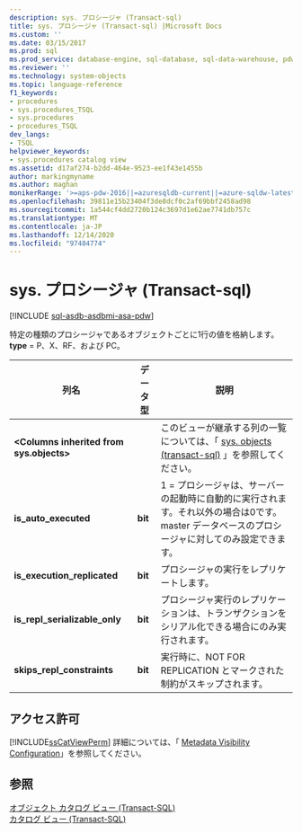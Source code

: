 ```yaml
---
description: sys. プロシージャ (Transact-sql)
title: sys. プロシージャ (Transact-sql) |Microsoft Docs
ms.custom: ''
ms.date: 03/15/2017
ms.prod: sql
ms.prod_service: database-engine, sql-database, sql-data-warehouse, pdw
ms.reviewer: ''
ms.technology: system-objects
ms.topic: language-reference
f1_keywords:
- procedures
- sys.procedures_TSQL
- sys.procedures
- procedures_TSQL
dev_langs:
- TSQL
helpviewer_keywords:
- sys.procedures catalog view
ms.assetid: d17af274-b2dd-464e-9523-ee1f43e1455b
author: markingmyname
ms.author: maghan
monikerRange: '>=aps-pdw-2016||=azuresqldb-current||=azure-sqldw-latest||>=sql-server-2016||>=sql-server-linux-2017||=azuresqldb-mi-current'
ms.openlocfilehash: 39811e15b23404f3de8dcf0c2af69bbf2458ad98
ms.sourcegitcommit: 1a544cf4dd2720b124c3697d1e62ae7741db757c
ms.translationtype: MT
ms.contentlocale: ja-JP
ms.lasthandoff: 12/14/2020
ms.locfileid: "97484774"
---
```

# <a name="sysprocedures-transact-sql"></a>sys. プロシージャ (Transact-sql)
[!INCLUDE [sql-asdb-asdbmi-asa-pdw](../../includes/applies-to-version/sql-asdb-asdbmi-asa-pdw.md)]

  特定の種類のプロシージャであるオブジェクトごとに1行の値を格納します。 **type** = P、X、RF、および PC。  
  
|列名|データ型|説明|  
|-----------------|---------------|-----------------|  
|**\<Columns inherited from sys.objects>**||このビューが継承する列の一覧については、「 [sys. objects &#40;transact-sql&#41;](../../relational-databases/system-catalog-views/sys-objects-transact-sql.md) 」を参照してください。|  
|**is_auto_executed**|**bit**|1 = プロシージャは、サーバーの起動時に自動的に実行されます。それ以外の場合は0です。 master データベースのプロシージャに対してのみ設定できます。|  
|**is_execution_replicated**|**bit**|プロシージャの実行をレプリケートします。|  
|**is_repl_serializable_only**|**bit**|プロシージャ実行のレプリケーションは、トランザクションをシリアル化できる場合にのみ実行されます。|  
|**skips_repl_constraints**|**bit**|実行時に、NOT FOR REPLICATION とマークされた制約がスキップされます。|  
  
## <a name="permissions"></a>アクセス許可  
 [!INCLUDE[ssCatViewPerm](../../includes/sscatviewperm-md.md)] 詳細については、「 [Metadata Visibility Configuration](../../relational-databases/security/metadata-visibility-configuration.md)」を参照してください。  
  
## <a name="see-also"></a>参照  
 [オブジェクト カタログ ビュー &#40;Transact-SQL&#41;](../../relational-databases/system-catalog-views/object-catalog-views-transact-sql.md)   
 [カタログ ビュー &#40;Transact-SQL&#41;](../../relational-databases/system-catalog-views/catalog-views-transact-sql.md)  
  
  
